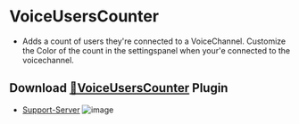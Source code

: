 # VoiceUsersCounter 
- Adds a count of users they're connected to a VoiceChannel. Customize the Color of the count in the settingspanel when your'e connected to the voicechannel.
## Download [**🔽VoiceUsersCounter**](https://strencher.github.io/download/?plugin=VoiceUsersCounter) Plugin
 - [Support-Server](https://discord.gg/gvA2ree)
![image](https://cdn.discordapp.com/attachments/659432966958612490/701964671883935754/unknown.png)